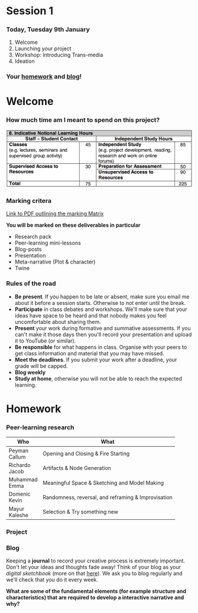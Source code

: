 # Session 1

### Today, Tuesday 9th January

1. Welcome
2. Launching your project
3. Workshop: Introducing Trans-media
4. Ideation

### Your [homework](#homework) and [blog](#blog)!

# Welcome

### How much time am  I meant to spend on this project?

![studyhours](assets/learninghours.png)

### Marking critera

[Link to PDF outlining the marking Matrix](assets/UG-Marking-Criteria-Matrix-with-Letter-Grades.pdf)

**You will be marked on these deliverables in particular**
* Research pack
* Peer-learning mini-lessons
* Blog-posts
* Presentation
* Meta-narrative (Plot & character)
* Twine

### Rules of the road

* **Be present**. If you happen to be late or absent, make sure you email me about it before a session starts. Otherwise to not enter until the break.
* **Participate** in class debates and workshops. We'll make sure that your ideas have space to be heard and that nobody makes you feel uncomfortable about sharing them.
* **Present** your work during formative and summative assessments. If you can't make it those days then you'll record your presentation and upload it to YouTube (or similar).
* **Be responsible** for what happens in class. Organise with your peers to get class information and material that you may have missed.
* **Meet the deadlines**. If you submit your work after a deadline, your grade will be capped.
* **Blog weekly**
* **Study at home**, otherwise you will not be able to reach the expected learning.

# Homework

### Peer-learning research

Who | What
--- | -----------
Peyman<br>Callum  | Opening and Closing & Fire Starting
Richardo<br>Jacob | Artifacts & Node Generation
Muhammad<br>Emma  | Meaningful Space & Sketching and Model Making
Domenic<br>Kevin  | Randomness, reversal, and reframing & Improvisation
Mayur<br>Kaleshe  | Selection & Try something new


### Project


### Blog

Keeping a **journal** to record your creative process is extremely important. Don't let your ideas and thoughts fade away! Think of your blog as your *digital sketchbook* (more on that [here](https://github.com/RavensbourneWebMedia/Blogging#why-blogging)). We ask you to blog regularly and we'll check that you do it every week.

**What are some of the fundamental elements (for example structure and characteristics) that are required to develop a interactive narrative and why?**
